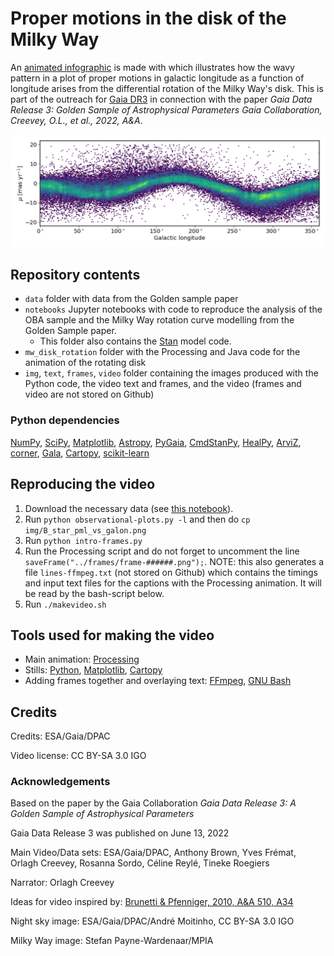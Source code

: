# Proper motions in the disk of the Milky Way

An [animated infographic](https://youtu.be/5b-eDLVHwrg) is made with which illustrates how the wavy pattern in a plot of proper motions in galactic longitude as a function of longitude arises from the differential rotation of the Milky Way's disk. This is part of the outreach for [Gaia DR3](https://www.cosmos.esa.int/web/gaia/data-release-3) in connection with the paper _Gaia Data Release 3: Golden Sample of Astrophysical Parameters Gaia Collaboration, Creevey, O.L., et al., 2022, A&A_.

<img src=./frames/B_star_pml_vs_galon.png></img>

## Repository contents

* `data` folder with data from the Golden sample paper
* `notebooks` Jupyter notebooks with code to reproduce the analysis of the OBA sample and the Milky Way rotation curve modelling from the Golden Sample paper.
  - This folder also contains the [Stan](https://mc-stan.org/) model code.
* `mw_disk_rotation` folder with the Processing and Java code for the animation of the rotating disk
* `img`, `text`, `frames`, `video` folder containing the images produced with the Python code, the video text and frames, and the video (frames and video are not stored on Github)

### Python dependencies
[NumPy](https://numpy.org/), [SciPy](https://scipy.org/), [Matplotlib](https://matplotlib.org/), [Astropy](https://www.astropy.org/), [PyGaia](https://pypi.org/project/PyGaia/), [CmdStanPy](https://github.com/stan-dev/cmdstanpy), [HealPy](https://github.com/healpy/healpy), [ArviZ](https://python.arviz.org/en/latest/), [corner](https://corner.readthedocs.io/en/latest/), [Gala](http://gala.adrian.pw/en/latest/), [Cartopy](https://scitools.org.uk/cartopy/docs/latest/), [scikit-learn](https://scikit-learn.org/stable/)

## Reproducing the video

1. Download the necessary data (see [this notebook](./notebooks/FitMWDiskKinModel.ipynb)).
2. Run `python observational-plots.py -l` and then do `cp img/B_star_pml_vs_galon.png`
3. Run `python intro-frames.py`
4. Run the Processing script and do not forget to uncomment the line `saveFrame("../frames/frame-######.png");`. NOTE: this also generates a file `lines-ffmpeg.txt` (not stored on Github) which contains the timings and input text files for the captions with the Processing animation. It will be read by the bash-script below.
5. Run `./makevideo.sh`

## Tools used for making the video
* Main animation: [Processing](https://processing.org/)
* Stills: [Python](https://python.org), [Matplotlib](https://matplotlib.org), [Cartopy](https://scitools.org.uk/cartopy/docs/latest/)
* Adding frames together and overlaying text: [FFmpeg](https://ffmpeg.org/), [GNU Bash](https://www.gnu.org/software/bash/)

## Credits

Credits: ESA/Gaia/DPAC

Video license: CC BY-SA 3.0 IGO

### Acknowledgements
Based on the paper by the Gaia Collaboration _Gaia Data Release 3: A Golden Sample of Astrophysical Parameters_

Gaia Data Release 3 was published on June 13, 2022

Main Video/Data sets: ESA/Gaia/DPAC, Anthony Brown, Yves Frémat, Orlagh Creevey, Rosanna Sordo, Céline Reylé, Tineke Roegiers

Narrator: Orlagh Creevey

Ideas for video inspired by: [Brunetti & Pfenniger, 2010, A&A 510, A34](https://ui.adsabs.harvard.edu/abs/2010A%26A...510A..34B/abstract)

Night sky image: ESA/Gaia/DPAC/André Moitinho, CC BY-SA 3.0 IGO

Milky Way image: Stefan Payne-Wardenaar/MPIA
